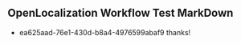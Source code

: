 ## OpenLocalization Workflow Test MarkDown
* ea625aad-76e1-430d-b8a4-4976599abaf9 
thanks!<!--HONumber=Mar16_HO2-->
